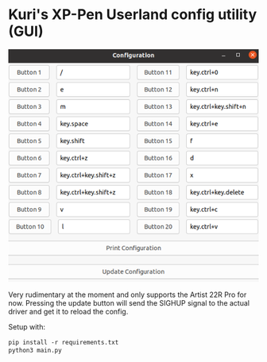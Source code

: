 # Kuri's XP-Pen Userland config utility (GUI)

<img src="data/Artist22RProConfig.png">

Very rudimentary at the moment and only supports the Artist 22R Pro for now.
Pressing the update button will send the SIGHUP signal to the actual driver and get it to reload the config.

Setup with:
```
pip install -r requirements.txt
python3 main.py
```